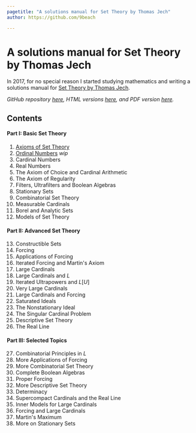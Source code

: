 ```yaml
---
pagetitle: "A solutions manual for Set Theory by Thomas Jech"
author: https://github.com/9beach

---
```


# A solutions manual for Set Theory by Thomas Jech
In 2017, for no special reason I started studying mathematics and writing a
solutions manual for
[Set Theory by Thomas Jech](https://www.amazon.com/Set-Theory-Thomas-Jech/dp/3540440852).

_GitHub repository [here](https://github.com/9beach/jech-set-theory-solutions),
HTML versions [here](https://rawgit.com/9beach/jech-set-theory-solutions/master/README.html), and PDF version [here](https://github.com/9beach/jech-set-theory-solutions/releases)._

## Contents

#### Part I: Basic Set Theory
1. [Axioms of Set Theory](chap-01.md)
2. [Ordinal Numbers](chap-02.md) _wip_
3. Cardinal Numbers
4. Real Numbers
5. The Axiom of Choice and Cardinal Arithmetic
6. The Axiom of Regularity
7. Filters, Ultrafilters and Boolean Algebras
8. Stationary Sets
9. Combinatorial Set Theory
10. Measurable Cardinals
11. Borel and Analytic Sets
12. Models of Set Theory

#### Part II: Advanced Set Theory
13. Constructible Sets
14. Forcing
15. Applications of Forcing
16. Iterated Forcing and Martin's Axiom
17. Large Cardinals
18. Large Cardinals and $L$
19. Iterated Ultrapowers and $L[U]$
20. Very Large Cardinals
21. Large Cardinals and Forcing
22. Saturated Ideals
23. The Nonstationary Ideal
24. The Singular Cardinal Problem
25. Descriptive Set Theory
26. The Real Line

#### Part III: Selected Topics
27. Combinatorial Principles in $L$
28. More Applications of Forcing
29. More Combinatorial Set Theory
30. Complete Boolean Algebras
31. Proper Forcing
32. More Descriptive Set Theory
33. Determinacy
34. Supercompact Cardinals and the Real Line
35. Inner Models for Large Cardinals
36. Forcing and Large Cardinals
37. Martin's Maximum
38. More on Stationary Sets

